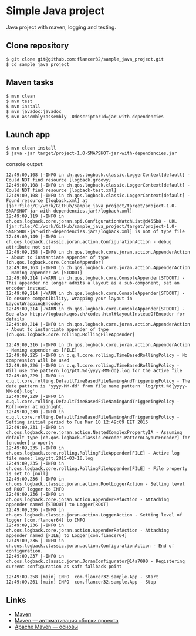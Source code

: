 # Simple Java project
Java project with maven, logging and testing.

## Clone repository

    $ git clone git@github.com:flancer32/sample_java_project.git
    $ cd sample_java_project

## Maven tasks

    $ mvn clean
    $ mvn test
    $ mvn install
    $ mvn javadoc:javadoc
    $ mvn assembly:assembly -DdescriptorId=jar-with-dependencies

## Launch app

    $ mvn clean install
    $ java -jar target/project-1.0-SNAPSHOT-jar-with-dependencies.jar

console output:

    12:49:09,108 |-INFO in ch.qos.logback.classic.LoggerContext[default] - Could NOT find resource [logback.groovy]
    12:49:09,108 |-INFO in ch.qos.logback.classic.LoggerContext[default] - Could NOT find resource [logback-test.xml]
    12:49:09,108 |-INFO in ch.qos.logback.classic.LoggerContext[default] - Found resource [logback.xml] at [jar:file:/C:/work/GitHub/sample_java_project/target/project-1.0-SNAPSHOT-jar-with-dependencies.jar!/logback.xml]
    12:49:09,119 |-INFO in ch.qos.logback.core.joran.spi.ConfigurationWatchList@d455b8 - URL [jar:file:/C:/work/GitHub/sample_java_project/target/project-1.0-SNAPSHOT-jar-with-dependencies.jar!/logback.xml] is not of type file
    12:49:09,149 |-INFO in ch.qos.logback.classic.joran.action.ConfigurationAction - debug attribute not set
    12:49:09,158 |-INFO in ch.qos.logback.core.joran.action.AppenderAction - About to instantiate appender of type [ch.qos.logback.core.ConsoleAppender]
    12:49:09,163 |-INFO in ch.qos.logback.core.joran.action.AppenderAction - Naming appender as [STDOUT]
    12:49:09,214 |-WARN in ch.qos.logback.core.ConsoleAppender[STDOUT] - This appender no longer admits a layout as a sub-component, set an encoder instead.
    12:49:09,214 |-WARN in ch.qos.logback.core.ConsoleAppender[STDOUT] - To ensure compatibility, wrapping your layout in LayoutWrappingEncoder.
    12:49:09,214 |-WARN in ch.qos.logback.core.ConsoleAppender[STDOUT] - See also http://logback.qos.ch/codes.html#layoutInsteadOfEncoder for details
    12:49:09,214 |-INFO in ch.qos.logback.core.joran.action.AppenderAction - About to instantiate appender of type [ch.qos.logback.core.rolling.RollingFileAppender]
    
    12:49:09,216 |-INFO in ch.qos.logback.core.joran.action.AppenderAction - Naming appender as [FILE]
    12:49:09,225 |-INFO in c.q.l.core.rolling.TimeBasedRollingPolicy - No compression will be used
    12:49:09,226 |-INFO in c.q.l.core.rolling.TimeBasedRollingPolicy - Will use the pattern log/ptt.%d{yyyy-MM-dd}.log for the active file
    12:49:09,229 |-INFO in c.q.l.core.rolling.DefaultTimeBasedFileNamingAndTriggeringPolicy - The date pattern is 'yyyy-MM-dd' from file name pattern 'log/ptt.%d{yyyy-MM-dd}.log'.
    12:49:09,229 |-INFO in c.q.l.core.rolling.DefaultTimeBasedFileNamingAndTriggeringPolicy - Roll-over at midnight.
    12:49:09,230 |-INFO in c.q.l.core.rolling.DefaultTimeBasedFileNamingAndTriggeringPolicy - Setting initial period to Tue Mar 10 12:49:09 EET 2015
    12:49:09,231 |-INFO in ch.qos.logback.core.joran.action.NestedComplexPropertyIA - Assuming default type [ch.qos.logback.classic.encoder.PatternLayoutEncoder] for [encoder] property
    12:49:09,235 |-INFO in ch.qos.logback.core.rolling.RollingFileAppender[FILE] - Active log file name: log/ptt.2015-03-10.log
    12:49:09,235 |-INFO in ch.qos.logback.core.rolling.RollingFileAppender[FILE] - File property is set to [null]
    12:49:09,236 |-INFO in ch.qos.logback.classic.joran.action.RootLoggerAction - Setting level of ROOT logger to INFO
    12:49:09,236 |-INFO in ch.qos.logback.core.joran.action.AppenderRefAction - Attaching appender named [STDOUT] to Logger[ROOT]
    12:49:09,236 |-INFO in ch.qos.logback.classic.joran.action.LoggerAction - Setting level of logger [com.flancer64] to INFO
    12:49:09,236 |-INFO in ch.qos.logback.core.joran.action.AppenderRefAction - Attaching appender named [FILE] to Logger[com.flancer64]
    12:49:09,236 |-INFO in ch.qos.logback.classic.joran.action.ConfigurationAction - End of configuration.
    12:49:09,237 |-INFO in ch.qos.logback.classic.joran.JoranConfigurator@14a7090 - Registering current configuration as safe fallback point
    
    12:49:09.258 [main] INFO  com.flancer32.sample.App - Start
    12:49:09.261 [main] INFO  com.flancer32.sample.App - Stop


## Links

* [Maven](http://maven.apache.org/)
* [Maven — автоматизация сборки проекта](http://habrahabr.ru/post/77333/)
* [Apache Maven — основы](http://habrahabr.ru/post/77382/)